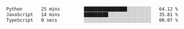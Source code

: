 <!--START_SECTION:waka-->

```txt
Python       25 mins         ████████████████░░░░░░░░░   64.12 %
JavaScript   14 mins         █████████░░░░░░░░░░░░░░░░   35.81 %
TypeScript   0 secs          ░░░░░░░░░░░░░░░░░░░░░░░░░   00.07 %
```

<!--END_SECTION:waka-->
